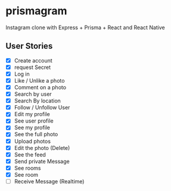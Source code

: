 # prismagram

Instagram clone with Express + Prisma + React and React Native

## User Stories

-   [x] Create account
-   [x] request Secret
-   [x] Log in
-   [x] Like / Unlike a photo
-   [x] Comment on a photo
-   [x] Search by user
-   [x] Search By location
-   [x] Follow / Unfollow User
-   [x] Edit my profile
-   [x] See user profile
-   [x] See my profile
-   [x] See the full photo
-   [x] Upload photos
-   [x] Edit the photo (Delete)
-   [x] See the feed
-   [x] Send private Message
-   [x] See rooms
-   [x] See room
-   [ ] Receive Message (Realtime)
